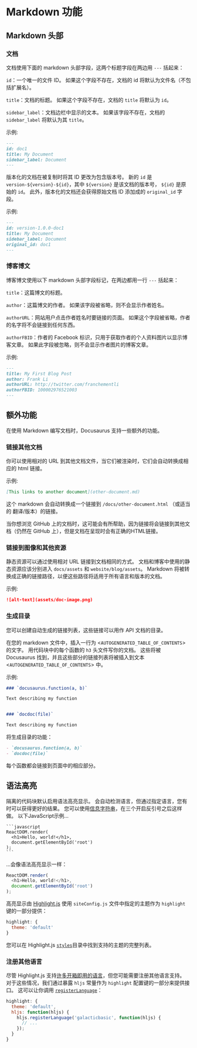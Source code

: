 # Markdown 功能

## Markdown 头部

### 文档

文档使用下面的 markdown 头部字段，这两个标题字段在两边用 `---` 括起来：

`id`：一个唯一的文件 ID。 如果这个字段不存在，文档的 id 将默认为文件名（不包括扩展名）。

`title`：文档的标题。 如果这个字段不存在，文档的 `title` 将默认为 `id`。

`sidebar_label`：文档边栏中显示的文本。 如果该字段不存在，文档的 `sidebar_label` 将默认为其 `title`。

示例:

```markdown
---
id: doc1
title: My Document
sidebar_label: Document
---
```

版本化的文档在被复制时将其 ID 更改为包含版本号。 新的 `id` 是 `version-${version}-${id}`，其中 `${version}` 是该文档的版本号， `${id}` 是原始的 `id`。 此外，版本化的文档还会获得原始文档 ID 添加成的 `original_id` 字段。

示例:

```markdown
---
id: version-1.0.0-doc1
title: My Document
sidebar_label: Document
original_id: doc1
---
```

### 博客博文

博客博文使用以下 markdown 头部字段标记，在两边都用一行 `---` 括起来：

`title`：这篇博文的标题。

`author`：这篇博文的作者。 如果该字段被省略，则不会显示作者姓名。

`authorURL`：网站用户点击作者姓名时要链接的页面。 如果这个字段被省略，作者的名字将不会链接到任何东西。

`authorFBID`：作者的 Facebook 标识，只用于获取作者的个人资料图片以显示博客文章。 如果此字段被忽略，则不会显示作者图片的博客文章。

示例:

```markdown
---
title: My First Blog Post
author: Frank Li
authorURL: http://twitter.com/franchementli
authorFBID: 100002976521003
---
```

## 额外功能

在使用 Markdown 编写文档时，Docusaurus 支持一些额外的功能。

### 链接其他文档

你可以使用相对的 URL 到其他文档文件，当它们被渲染时，它们会自动转换成相应的 html 链接。

示例:

```markdown
[This links to another document](other-document.md)
```

这个 markdown 会自动转换成一个链接到 `/docs/other-document.html` （或适当的 翻译/版本）的链接。

当你想浏览 GitHub 上的文档时，这可能会有所帮助，因为链接将会链接到其他文档（仍然在 GitHub 上），但是文档在呈现时会有正确的HTML链接。

### 链接到图像和其他资源

静态资源可以通过使用相对 URL 链接到文档相同的方式。 文档和博客中使用的静态资源应该分别进入 `docs/assets` 和 `website/blog/assets`。 Markdown 将被转换成正确的链接路径，以便这些路径将适用于所有语言和版本的文档。

示例:

```markdown
![alt-text](assets/doc-image.png)
```

### 生成目录

您可以创建自动生成的链接列表，这些链接可以用作 API 文档的目录。

在您的 markdown 文件中，插入一行为 <`AUTOGENERATED_TABLE_OF_CONTENTS`> 的文字。 用代码块中的每个函数的 `h3` 头文件写你的文档。 这些将被 Docusaurus 找到，并且这些部分的链接列表将被插入到文本 <`AUTOGENERATED_TABLE_OF_CONTENTS`> 中。

示例:

```markdown
### `docusaurus.function(a, b)`

Text describing my function


### `docdoc(file)`

Text describing my function
```

将生成目录的功能：

```markdown
- `docusaurus.function(a, b)`
- `docdoc(file)`
```

每个函数都会链接到页面中的相应部分。

## 语法高亮

隔离的代码块默认启用语法高亮显示。 会自动检测语言，但通过指定语言，您有时可以获得更好的结果。 您可以使用[信息字符串](https://github.github.com/gfm/#example-111)，在三个开启反引号之后这样做。 以下JavaScript示例...

    ```javascript
    ReactDOM.render(
      <h1>Hello, world!</h1>,
      document.getElementById('root')
    );
    ```

...会像语法高亮显示一样：

```javascript
ReactDOM.render(
  <h1>Hello, world!</h1>,
  document.getElementById('root')
);
```

高亮显示由 [Highlight.js](https://highlightjs.org) 使用 `siteConfig.js` 文件中指定的主题作为 `highlight` 键的一部分提供：

```javascript
highlight: {
  theme: 'default'
}
```

您可以在 Highlight.js [`styles`](https://github.com/isagalaev/highlight.js/tree/master/src/styles)目录中找到支持的主题的完整列表。

### 注册其他语言

尽管 Highlight.js 支持[许多开箱即用的语言](https://highlightjs.org/static/demo/)，但您可能需要注册其他语言支持。 对于这些情况，我们通过暴露 `hljs` 常量作为 `highlight` 配置键的一部分来提供接口。 这可以让你调用 [`registerLanguage`](http://highlightjs.readthedocs.io/en/latest/api.html#registerlanguage-name-language)：

```javascript
highlight: {
  theme: 'default',
  hljs: function(hljs) {
    hljs.registerLanguage('galacticbasic', function(hljs) {
      // ...
    });
  }
}
```
